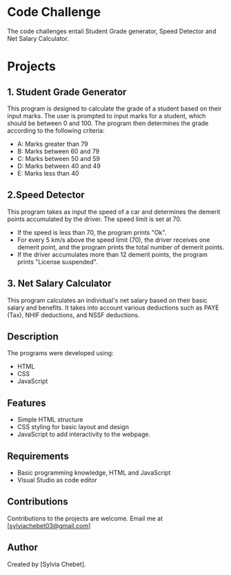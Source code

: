 # Code Challenge
The code challenges entail Student Grade generator, Speed Detector and Net Salary Calculator.
# Projects
## 1. Student Grade Generator
This program is designed to calculate the grade of a student based on their input marks. The user is prompted to input marks for a student, which should be between 0 and 100. The program then determines the grade according to the following criteria:

- A: Marks greater than 79
- B: Marks between 60 and 79 
- C: Marks between 50 and 59 
- D: Marks between 40 and 49
- E: Marks less than 40
## 2.Speed Detector
This program takes as input the speed of a car and determines the demerit points accumulated by the driver. The speed limit is set at 70.
- If the speed is less than 70, the program prints "Ok".
- For every 5 km/s above the speed limit (70), the driver receives one demerit point, and the   program prints the total number of demerit points.
- If the driver accumulates more than 12 demerit points, the program prints "License suspended".
## 3. Net Salary Calculator
This program calculates an individual's net salary based on their basic salary and benefits. It takes into account various deductions such as PAYE (Tax), NHIF deductions, and NSSF deductions.
## Description
 The programs were developed using:
- HTML
- CSS
- JavaScript
## Features
- Simple HTML structure
- CSS styling for basic layout and design
- JavaScript to add interactivity to the webpage.
## Requirements
- Basic programming knowledge, HTML and JavaScript
- Visual Studio as code editor
## Contributions
Contributions to the projects are welcome. Email me at [sylviachebet03@gmail.com]
## Author
Created by [Sylvia Chebet].